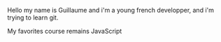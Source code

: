Hello my name is Guillaume and i'm a young french developper, and i'm trying
to learn git. 

My favorites course remains JavaScript
